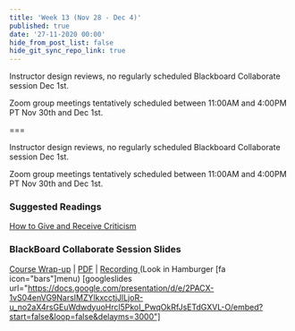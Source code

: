 ```yaml
---
title: 'Week 13 (Nov 28 - Dec 4)'
published: true
date: '27-11-2020 00:00'
hide_from_post_list: false
hide_git_sync_repo_link: true
---
```


Instructor design reviews, no regularly scheduled Blackboard Collaborate session Dec 1st.

Zoom group meetings tentatively scheduled between 11:00AM and 4:00PM PT Nov 30th and Dec 1st.

===

Instructor design reviews, no regularly scheduled Blackboard Collaborate session Dec 1st.   

Zoom group meetings tentatively scheduled between 11:00AM and 4:00PM PT Nov 30th and Dec 1st.

### Suggested Readings  
[How to Give and Receive Criticism](http://scottberkun.com/essays/35-how-to-give-and-receive-criticism/)  

### BlackBoard Collaborate Session Slides
[Course Wrap-up](https://docs.google.com/presentation/d/e/2PACX-1vS04enVG9NarsIMZYlkxcctjJlLjoR-u_no2aX4rsGEuWdwdyuoHrcl5PkoI_PwqOkRfJsETdGXVL-O/pub?start=false&loop=false&delayms=3000) | [PDF](https://canvas.sfu.ca/courses/56304/files/folder/Downloads/Slides%20PDFs/Review%20and%20Discussion/Week-12)  | [Recording ](https://canvas.sfu.ca/courses/56304/external_tools/3544) (Look in Hamburger [fa icon="bars"]menu)
[googleslides url="https://docs.google.com/presentation/d/e/2PACX-1vS04enVG9NarsIMZYlkxcctjJlLjoR-u_no2aX4rsGEuWdwdyuoHrcl5PkoI_PwqOkRfJsETdGXVL-O/embed?start=false&loop=false&delayms=3000"]
